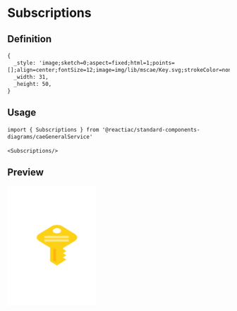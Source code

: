 # Subscriptions

## Definition

```
{
  _style: 'image;sketch=0;aspect=fixed;html=1;points=[];align=center;fontSize=12;image=img/lib/mscae/Key.svg;strokeColor=none;',
  _width: 31,
  _height: 50,
}
```

## Usage

```
import { Subscriptions } from '@reactiac/standard-components-diagrams/caeGeneralService'

<Subscriptions/>
```

## Preview

<img src="./subscriptions.png" width="200"/>
